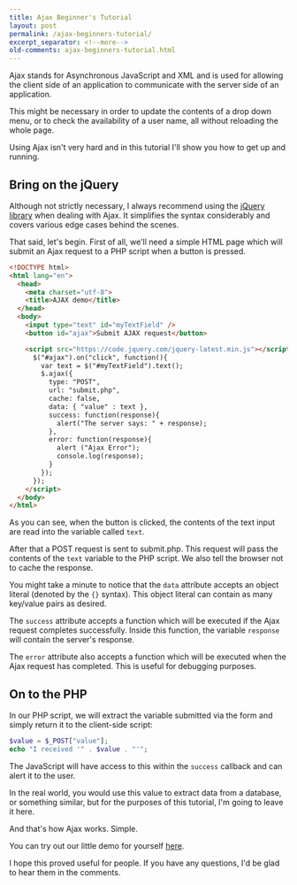 ```yaml
---
title: Ajax Beginner's Tutorial
layout: post
permalink: /ajax-beginners-tutorial/
excerpt_separator: <!--more-->
old-comments: ajax-beginners-tutorial.html
---
```



Ajax stands for Asynchronous JavaScript and XML and is used for allowing the client side of an application to communicate with the server side of an application.

This might be necessary in order to update the contents of a drop down menu, or to check the availability of a user name, all without reloading the whole page.

Using Ajax isn't very hard and in this tutorial I'll show you how to get up and running.

<!--more-->

## Bring on the jQuery

Although not strictly necessary, I always recommend using the [jQuery library](http://jquery.com/ "jQuery library") when dealing with Ajax. It simplifies the syntax considerably and covers various edge cases behind the scenes.

That said, let's begin. First of all, we'll need a simple HTML page which will submit an Ajax request to a PHP script when a button is pressed.

```html
<!DOCTYPE html>
<html lang="en">
  <head>
    <meta charset="utf-8">
    <title>AJAX demo</title>
  </head>
  <body>
    <input type="text" id="myTextField" />
    <button id="ajax">Submit AJAX request</button>

    <script src="https://code.jquery.com/jquery-latest.min.js"></script>
      $("#ajax").on("click", function(){
        var text = $("#myTextField").text();
        $.ajax({
          type: "POST",
          url: "submit.php",
          cache: false,
          data: { "value" : text },
          success: function(response){
            alert("The server says: " + response);
          },
          error: function(response){
            alert ("Ajax Error");
            console.log(response);
          }
        });
      });
    </script>
  </body>
</html>
```

As you can see, when the button is clicked, the contents of the text input are read into the variable called `text`.

After that a POST request is sent to submit.php. This request will pass the contents of the `text` variable to the PHP script. We also tell the browser not to cache the response.

You might take a minute to notice that the `data` attribute accepts an object literal (denoted by the `{}` syntax). This object literal can contain as many key/value pairs as desired.

The `success` attribute accepts a function which will be executed if the Ajax request completes successfully. Inside this function, the variable `response` will contain the server's response.

The `error` attribute also accepts a function which will be executed when the Ajax request has completed. This is useful for debugging purposes.


## On to the PHP

In our PHP script, we will extract the variable submitted via the form and simply return it to the client-side script:

```PHP
$value = $_POST["value"];
echo "I received '" . $value . "'";
```

The JavaScript will have access to this within the `success` callback and can alert it to the user.

In the real world, you would use this value to extract data from a database, or something similar, but for the purposes of this tutorial, I'm going to leave it here.

And that's how Ajax works. Simple.

You can try out our little demo for yourself [here](http://hibbard.eu/demos/basic-ajax-example/ "Demo fo our basic Ajax script").

I hope this proved useful for people. If you have any questions, I'd be glad to hear them in the comments.

